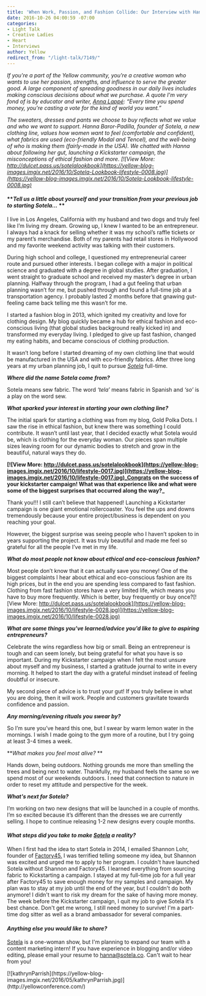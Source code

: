 ```yaml
---
title: 'When Work, Passion, and Fashion Collide: Our Interview with Hanna of Sotela'
date: 2016-10-26 04:00:59 -07:00
categories:
- Light Talk
- Creative Ladies
- Heart
- Interviews
author: Yellow
redirect_from: "/light-talk/7149/"
---
```


_If you're a part of the Yellow community, you're a creative woman who wants to use her passion,
strengths, and influence to serve the greater good. A large component of spreading goodness in our
daily lives includes making conscious decisions about what we purchase. A quote I'm very fond of is
by educator and writer, [Anna Lappé](http://www.goodreads.com/author/show/116088.Anna_Lapp_): “Every
time you spend money, you're casting a vote for the kind of world you want.”_

_The sweaters, dresses and pants we choose to buy reflects what we value and who we want to support.
Hanna Baror-Padilla, founder of Sotela, a new clothing line, values how women want to feel
(comfortable and confident), what fabrics are used (eco-friendly Modal and Tencel), and the
well-being of who is making them (fairly-made in the USA). We chatted with Hanna about following her
gut, launching a Kickstarter campaign, the misconceptions of ethical fashion and more.
[![View More: http://dulcet.pass.us/sotelalookbook](https://yellow-blog-images.imgix.net/2016/10/Sotela-Lookbook-lifestyle-0008.jpg)](https://yellow-blog-images.imgix.net/2016/10/Sotela-Lookbook-lifestyle-0008.jpg)_

#### **_Tell us a little about yourself and your transition from your previous job to starting Sotela..._ **

I live in Los Angeles, California with my husband and two dogs and truly feel like I’m living my
dream. Growing up, I knew I wanted to be an entrepreneur. I always had a knack for selling whether
it was my school’s raffle tickets or my parent’s merchandise. Both of my parents had retail stores
in Hollywood and my favorite weekend activity was talking with their customers.

During high school and college, I questioned my entrepreneurial career route and pursued other
interests. I began college with a major in political science and graduated with a degree in global
studies. After graduation, I went straight to graduate school and received my master’s degree in
urban planning. Halfway through the program, I had a gut feeling that urban planning wasn’t for me,
but pushed through and found a full-time job at a transportation agency. I probably lasted 2 months
before that gnawing gut-feeling came back telling me this wasn’t for me.

I started a fashion blog in 2013, which ignited my creativity and love for clothing design. My blog
quickly became a hub for ethical fashion and eco-conscious living (that global studies background
really kicked in) and transformed my everyday living. I pledged to give up fast fashion, changed my
eating habits, and became conscious of clothing production.

It wasn’t long before I started dreaming of my own clothing line that would be manufactured in the
USA and with eco-friendly fabrics. After three long years at my urban planning job, I quit to pursue
_[Sotela](https://sotela.co/)_ full-time.

_**Where did the name Sotela come from?**_

Sotela means sew fabric. The word _‘tela’_ means fabric in Spanish and _‘so’_ is a play on the word
sew.

_**What sparked your interest in starting your own clothing line?**_

The initial spark for starting a clothing was from my blog, Gold Polka Dots. I saw the rise in
ethical fashion, but knew there was something I could contribute. It wasn’t until last year, that I
decided exactly what Sotela would be, which is clothing for the everyday woman. Our pieces span
multiple sizes leaving room for our dynamic bodies to stretch and grow in the beautiful, natural
ways they do.

**[![View More: http://dulcet.pass.us/sotelalookbook](https://yellow-blog-images.imgix.net/2016/10/lifestyle-0017.jpg)](https://yellow-blog-images.imgix.net/2016/10/lifestyle-0017.jpg)_Congrats
on the success of your kickstarter campaign! What was that experience like and what were some of the
biggest surprises that occurred along the way?_**

Thank you!!! I still can’t believe that happened! Launching a Kickstarter campaign is one giant
emotional rollercoaster. You feel the ups and downs tremendously because your entire
project/business is dependent on you reaching your goal.

However, the biggest surprise was seeing people who I haven’t spoken to in years supporting the
project. It was truly beautiful and made me feel so grateful for all the people I’ve met in my life.

_**What do most people not know about ethical and eco-conscious fashion?**_

Most people don’t know that it can actually save you money! One of the biggest complaints I hear
about ethical and eco-conscious fashion are its high prices, but in the end you are spending less
compared to fast fashion. Clothing from fast fashion stores have a very limited life, which means
you have to buy more frequently. Which is better, buy frequently or buy
once?[![View More: http://dulcet.pass.us/sotelalookbook](https://yellow-blog-images.imgix.net/2016/10/lifestyle-0028.jpg)](https://yellow-blog-images.imgix.net/2016/10/lifestyle-0028.jpg)

_**What are some things you've learned/advice you'd like to give to aspiring entrepreneurs?**_

Celebrate the wins regardless how big or small. Being an entrepreneur is tough and can seem lonely,
but being grateful for what you have is so important. During my Kickstarter campaign when I felt the
most unsure about myself and my business, I started a gratitude journal to write in every morning.
It helped to start the day with a grateful mindset instead of feeling doubtful or insecure.

My second piece of advice is to trust your gut! If you truly believe in what you are doing, then it
will work. People and customers gravitate towards confidence and passion.

_**Any morning/evening rituals you swear by?**_

So I’m sure you’ve heard this one, but I swear by warm lemon water in the mornings. I wish I made
going to the gym more of a routine, but I try going at least 3-4 times a week.

**_What makes you feel most alive?_ **

Hands down, being outdoors. Nothing grounds me more than smelling the trees and being next to water.
Thankfully, my husband feels the same so we spend most of our weekends outdoors. I need that
connection to nature in order to reset my attitude and perspective for the week.

_**What's next for Sotela?**_

I’m working on two new designs that will be launched in a couple of months. I’m so excited because
it’s different than the dresses we are currently selling. I hope to continue releasing 1-2 new
designs every couple months.

<div>

<div dir="ltr">

#### _What steps did you take to make [Sotela](https://sotela.co/) a reality?_

</div>

</div>

<div>

<div dir="ltr">

When I first had the idea to start Sotela in 2014, I emailed Shannon Lohr, founder of
[Factory45.](http://factory45.co/) I was terrified telling someone my idea, but Shannon was excited
and urged me to apply to her program. I couldn't have launched Sotela without Shannon and
Factory45\. I learned everything from sourcing fabric to Kickstarting a campaign. I stayed at my
full-time job for a full year after Factory45 to save enough money for my samples and campaign. My
plan was to stay at my job until the end of the year, but I couldn't do both anymore! I didn't want
to risk my dream for the sake of having more money. The week before the Kickstarter campaign, I quit
my job to give Sotela it's best chance. Don't get me wrong, I still need money to survive! I'm a
part-time dog sitter as well as a brand ambassador for several companies.

</div>

</div>

<div>

<div dir="ltr">

#### _Anything else you would like to share?_

[Sotela](https://sotela.co/) is a one-woman show, but I'm planning to expand our team with a content
marketing intern! If you have experience in blogging and/or video editing, please email your resume
to [hanna@sotela.co](mailto:hanna@sotela.co). Can't wait to hear from you!

<div>[![kathrynParrish](https://yellow-blog-images.imgix.net/2016/05/kathrynParrish.jpg)](http://yellowconference.com/)</div>

</div>

</div>

